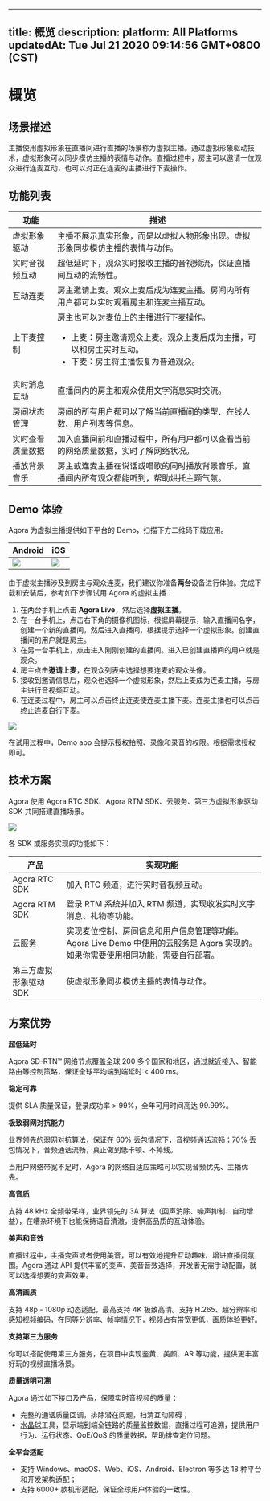 
---
title: 概览
description: 
platform: All Platforms
updatedAt: Tue Jul 21 2020 09:14:56 GMT+0800 (CST)
---
# 概览
## 场景描述

主播使用虚拟形象在直播间进行直播的场景称为虚拟主播。通过虚拟形象驱动技术，虚拟形象可以同步模仿主播的表情与动作。直播过程中，房主可以邀请一位观众进行连麦互动，也可以对正在连麦的主播进行下麦操作。

## 功能列表

| 功能 | 描述 |
| ---------------- | ---------------- |
| 虚拟形象驱动		      | 主播不展示真实形象，而是以虚拟人物形象出现。虚拟形象同步模仿主播的表情与动作。 |
|  实时音视频互动	   |   超低延时下，观众实时接收主播的音视频流，保证直播间互动的流畅性。   |
| 互动连麦		| 房主邀请上麦。观众上麦后成为连麦主播。房间内所有用户都可以实时观看房主和连麦主播互动。|
| 上下麦控制			| 房主也可以对麦位上的主播进行下麦操作。<ul><li>上麦：房主邀请观众上麦。观众上麦后成为主播，可以和房主实时互动。</li><li>下麦：房主将主播恢复为普通观众。</li></ul>|
| 实时消息互动	| 直播间内的房主和观众使用文字消息实时交流。|
| 房间状态管理	| 房间的所有用户都可以了解当前直播间的类型、在线人数、用户列表等信息。|
| 实时查看质量数据	| 加入直播间前和直播过程中，所有用户都可以查看当前的网络质量数据，实时了解网络状况。|
| 播放背景音乐 |  房主或连麦主播在说话或唱歌的同时播放背景音乐，直播间内所有观众都能听到，帮助烘托主题气氛。|

## Demo 体验

Agora 为虚拟主播提供如下平台的 Demo，扫描下方二维码下载应用。

| Android | iOS | 
| ---------------- | ---------------- |
| ![](https://web-cdn.agora.io/docs-files/1594967781846)      | ![](https://web-cdn.agora.io/docs-files/1594287505817)      | 


由于虚拟主播涉及到房主与观众连麦，我们建议你准备**两台**设备进行体验。完成下载和安装后，参考如下步骤试用 Agora 的虚拟主播：

1. 在两台手机上点击 **Agora Live**，然后选择**虚拟主播**。
2. 在一台手机上，点击右下角的摄像机图标，根据屏幕提示，输入直播间名字，创建一个新的直播间，然后进入直播间，根据提示选择一个虚拟形象。创建直播间的用户就是房主。
3. 在另一台手机上，点击进入刚刚创建的直播间。进入已创建直播间的用户就是观众。
4. 房主点击**邀请上麦**，在观众列表中选择想要连麦的观众头像。
5. 接收到邀请信息后，观众也选择一个虚拟形象，然后上麦成为连麦主播，与房主进行音视频互动。
6. 在连麦过程中，房主可以点击终止连麦使连麦主播下麦。连麦主播也可以点击终止连麦自行下麦。

![](https://web-cdn.agora.io/docs-files/1595225140009)

<div class="alert note">在试用过程中，Demo app 会提示授权拍照、录像和录音的权限。根据需求授权即可。</div>

## 技术方案

Agora 使用 Agora RTC SDK、Agora RTM SDK、云服务、第三方虚拟形象驱动 SDK 共同搭建直播场景。

![](https://web-cdn.agora.io/docs-files/1595225543133)

各 SDK 或服务实现的功能如下：

| 产品 | 实现功能 |
| ---------------- | ---------------- |
| Agora RTC SDK      | 加入 RTC 频道，进行实时音视频互动。      |
| Agora RTM SDK | 登录 RTM 系统并加入 RTM 频道，实现收发实时文字消息、礼物等功能。|
| 云服务 | 实现麦位控制、房间信息和用户信息管理等功能。Agora Live Demo 中使用的云服务是 Agora 实现的。如果你需要使用相同功能，需要自行部署。|
| 第三方虚拟形象驱动 SDK | 使虚拟形象同步模仿主播的表情与动作。|

## 方案优势

**超低延时**

Agora SD-RTN™ 网络节点覆盖全球 200 多个国家和地区，通过就近接入、智能路由等控制策略，保证全球平均端到端延时 < 400 ms。

**稳定可靠**

提供 SLA 质量保证，登录成功率 > 99%，全年可用时间高达 99.99%。

**极致弱网对抗能力**

业界领先的弱网对抗算法，保证在 60% 丢包情况下，音视频通话流畅；70% 丢包情况下，音频通话流畅，真正做到低卡顿、不掉线。

当用户网络带宽不足时，Agora 的网络自适应策略可以实现音频优先、主播优先。

**高音质**

支持 48 kHz 全频带采样，业界领先的 3A 算法（回声消除、噪声抑制、自动增益），在嘈杂环境下也能保持语音清澈，提供高品质的互动体验。

**美声和音效**

直播过程中，主播变声或者使用美音，可以有效地提升互动趣味、增进直播间氛围。Agora 通过 API 提供丰富的变声、美音音效选择，开发者无需手动配置，就可以选择想要的变声效果。

**高清画质**

支持 48p - 1080p 动态适配，最高支持 4K 极致高清。支持 H.265、超分辨率和感知视频编码，在同等分辨率、帧率情况下，视频占有带宽更低，画质体验更好。

**支持第三方服务**

你可以搭配使用第三方服务，在项目中实现鉴黄、美颜、AR 等功能，提供更丰富好玩的视频直播场景。

**质量透明可溯**

Agora 通过如下接口及产品，保障实时音视频的质量：

- 完整的通话质量回调，排除潜在问题，扫清互动障碍；
- [水晶球](https://console.agora.io/analytics/call/search)工具，显示端到端全链路的质量监控数据，直播过程可追溯，提供用户行为、运行状态、QoE/QoS 的质量数据，帮助排查定位问题。

**全平台适配**

- 支持 Windows、macOS、Web、iOS、Android、Electron 等多达 18 种平台和开发架构适配；
- 支持 6000+ 款机形适配，保证全球用户体验的一致性。
